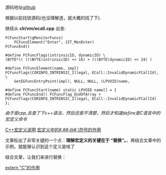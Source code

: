 
源码地址[github](https://github.com/SSCLI/sscli20_20060311)

根据以前找锁源码(也没理解透，就大概的找了下).

继续从 **clr/vm/ecall.cpp** 出发:

	FCFuncStart(gMonitorFuncs)
	    FCFuncElement("Enter", JIT_MonEnter)
	FCFuncEnd()

	#define FCFuncFlags(intrinsicID, dynamicID) \
	(BYTE*)( (((BYTE)intrinsicID) << 16) + (((BYTE)dynamicID) << 24) )
	
	#define FCFuncElement(name, impl) FCFuncFlags(CORINFO_INTRINSIC_Illegal, ECall::InvalidDynamicFCallId), \
	    GetEEFuncEntryPoint(impl), NULL, NULL, (LPVOID)name,
	
	#define FCFuncStart(name) static LPVOID name[] = {
	#define FCFuncEnd() FCFuncFlag_EndOfArray + FCFuncFlags(CORINFO_INTRINSIC_Illegal, ECall::InvalidDynamicFCallId) };

*由于是cpp,去查了下c++语法，然后还是不清楚，然后才知道define是C语言中的宏定义命令*

[C++宏定义说明](https://blog.csdn.net/shuzfan/article/details/52860664)
[宏定义中的#,##,@#,\符号的作用](https://blog.csdn.net/u012234115/article/details/42169815)

文章标出了非常关键的一个点：**理解宏定义的关键在于 “替换”。**，再结合文章中的示例，就能够认识到这个定义是啥了

结合文章，让我们来进行替换：


[extern "C"的作用](https://www.cnblogs.com/xiangtingshen/p/10980055.html)

